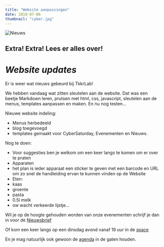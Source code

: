 ```yaml
---
title: "Website aanpassingen"
date: 2019-07-06
thumbnail: "cyber.jpg"
---
```

![Nieuws](cyber.jpg "nieuws")

## Extra! Extra! Lees er alles over!  

# _Website updates_  

Er is weer wat nieuws gebeurd bij TkkrLab!  

We hebben vandaag wat zitten sleutelen aan de website. Dat was een beetje Markdown leren, prutsen met html, css, javascript, sleutelen aan de menus, templates aanpassen en maken. En nu nog testen...  

Nieuwe website indeling:  
- Menus herbedeeld  
- blog toegevoegd  
- templates gemaakt voor CyberSaturday, Evenementen en Nieuws.  

Nog te doen:  
- Voor suggesties ben je welkom om een keer langs te komen om er over te praten  
- Apparaten  
 - het plan is ieder apparaat een sticker te geven met een barcode en URL om zo snel de handleiding ervan te kunnen vinden op de Website  
- Eten:  
 - kaas  
 - groente  
 - pasta  
 - 0.5l melk  
 - ow wacht verkeerde lijstje...  

Wil je op de hoogte gehouden worden van onze evenementen schrijf je dan in voor de [Nieuwsbrief](https://us5.list-manage.com/subscribe?u=1b388ae9c2f102d5dfe256664&id=6e66555d39)  

Of kom een keer langs op een dinsdag avond vanaf 19 uur in de [space](https://tkkrlab.nl/space/)  

En je mag natuurlijk ook gewoon de [agenda](https://www.tkkrlab.space/agenda/) in de gaten houden.  
